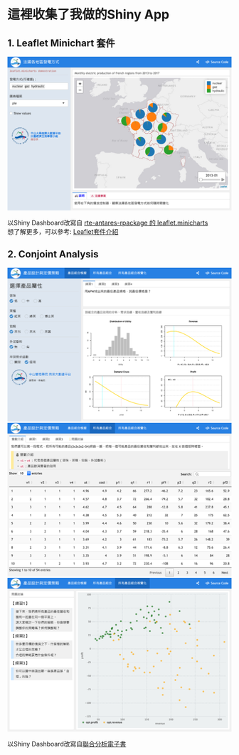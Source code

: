 # 這裡收集了我做的Shiny App



## 1. Leaflet Minichart 套件

![Demo](https://github.com/ritatang242/ShinyApp/blob/master/Demo/leaflet_minicharts.png) <br>

以Shiny Dashboard改寫自 [rte-antares-rpackage 的 leaflet.minicharts](https://github.com/rte-antares-rpackage/leaflet.minicharts) <br>
想了解更多，可以參考: [Leaflet套件介紹](https://rpubs.com/RitaTang/leaflet)

## 2. Conjoint Analysis


![Demo1](https://github.com/ritatang242/ShinyApp/blob/master/Demo/conjoint1.png) <br>
![Demo2](https://github.com/ritatang242/ShinyApp/blob/master/Demo/conjoint2.png) <br>
![](https://github.com/ritatang242/ShinyApp/blob/master/Demo/conjoint3.png) <br>

以Shiny Dashboard改寫自[聯合分析電子書](https://bap.cm.nsysu.edu.tw/conjoint_book/index.html) 
